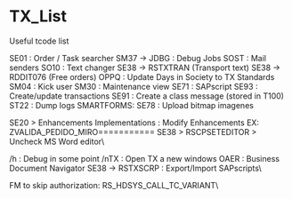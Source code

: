 # TX_List
Useful tcode list

SE01 : Order / Task searcher
SM37 -> JDBG : Debug Jobs
SOST : Mail senders
SO10 : Text changer
SE38 -> RSTXTRAN (Transport text)
SE38 -> RDDIT076 (Free orders)
OPPQ : Update Days in Society to TX Standards
SM04 : Kick user
SM30 : Maintenance view
SE71 : SAPscript
SE93 : Create/update transactions
SE91 : Create a class message (stored in T100)
ST22 : Dump logs
SMARTFORMS:
SE78 : Upload bitmap imagenes

SE20 > Enhancements Implementations : Modify Enhancements EX: ZVALIDA_PEDIDO_MIRO===========
SE38 > RSCPSETEDITOR > Uncheck MS Word editor\

/h : Debug in some point
/nTX : Open TX a new windows
OAER : Business Document Navigator
SE38 -> RSTXSCRP : Export/Import SAPscripts\

FM to skip authorization: RS_HDSYS_CALL_TC_VARIANT\
